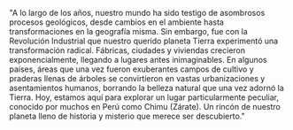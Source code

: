 "A lo largo de los años, nuestro mundo ha sido testigo de asombrosos procesos geológicos, desde cambios en el ambiente hasta transformaciones en la geografía misma. Sin embargo, fue con la Revolución Industrial que nuestro querido planeta Tierra experimentó una transformación radical. Fábricas, ciudades y viviendas crecieron exponencialmente, llegando a lugares antes inimaginables.
En algunos países, áreas que una vez fueron exuberantes campos de cultivo y praderas llenas de árboles se convirtieron en vastas urbanizaciones y asentamientos humanos, borrando la belleza natural que una vez adornó la Tierra. Hoy, estamos aquí para explorar un lugar particularmente peculiar, conocido por muchos en Perú como Chimu (Zárate). Un rincón de nuestro planeta lleno de historia y misterio que merece ser descubierto."
